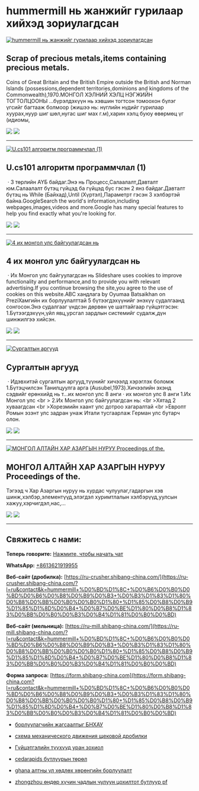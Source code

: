 # hummermill нь жанжийг гурилаар хийхэд зориулагдсан

<a href="https://swt.shibang-china.com/?l=ru&img&k=hummermill+%D0%BD%D1%8C+%D0%B6%D0%B0%D0%BD%D0%B6%D0%B8%D0%B9%D0%B3+%D0%B3%D1%83%D1%80%D0%B8%D0%BB%D0%B0%D0%B0%D1%80+%D1%85%D0%B8%D0%B9%D1%85%D1%8D%D0%B4+%D0%B7%D0%BE%D1%80%D0%B8%D1%83%D0%BB%D0%B0%D0%B3%D0%B4%D1%81%D0%B0%D0%BD" target="_blank">![hummermill нь жанжийг гурилаар хийхэд зориулагдсан](http://static.shibang-china.com/all-800x300/932.jpg)</a>

## Scrap of precious metals,items containing precious metals.
Coins of Great Britain and the British Empire outside the British and Norman Islands (possessions,dependent territories,dominions and kingdoms of the Commonwealth),1970.МОНГОЛ ХЭЛНИЙ ХЭЛЦ НЭГЖИЙН ТОГТОЛЦООНЫ …бүрэлдэхүүн нь хэвшин тогтсон томоохон бүлэг үгсийг багтааж болмоор (жишээ нь: нүглийн нүдийг гурилаар хуурах,нуур шиг шөл,нугас шиг мах г.м),харин хэлц буюу өвөрмөц үг (идиомы,


<a href="https://whatsapp.shibangsoft.com/WhatsApp.php" target="_blank" title="WhatsApp">![](http://static.shibang-china.com/icon/whatsapp.png)</a> <a href="https://swt.shibang-china.com/?l=ru&icon&k=hummermill+%D0%BD%D1%8C+%D0%B6%D0%B0%D0%BD%D0%B6%D0%B8%D0%B9%D0%B3+%D0%B3%D1%83%D1%80%D0%B8%D0%BB%D0%B0%D0%B0%D1%80+%D1%85%D0%B8%D0%B9%D1%85%D1%8D%D0%B4+%D0%B7%D0%BE%D1%80%D0%B8%D1%83%D0%BB%D0%B0%D0%B3%D0%B4%D1%81%D0%B0%D0%BD" target="_blank">![](http://static.shibang-china.com/icon/chat-ru.png)</a>

---

<a href="https://swt.shibang-china.com/?l=ru&img&k=hummermill+%D0%BD%D1%8C+%D0%B6%D0%B0%D0%BD%D0%B6%D0%B8%D0%B9%D0%B3+%D0%B3%D1%83%D1%80%D0%B8%D0%BB%D0%B0%D0%B0%D1%80+%D1%85%D0%B8%D0%B9%D1%85%D1%8D%D0%B4+%D0%B7%D0%BE%D1%80%D0%B8%D1%83%D0%BB%D0%B0%D0%B3%D0%B4%D1%81%D0%B0%D0%BD" target="_blank">![U.cs101 алгоритм программчлал (1)](http://static.shibang-china.com/all-800x300/722.jpg)</a>

## U.cs101 алгоритм программчлал (1)
&nbsp;&#0183;&#32;3 төрлийн АҮБ байдаг.Энэ нь Процесс,Салаалалт,Давталт юм.Салаалалт бүтэц гүйцэд ба гүйцэд бус гэсэн 2 янз байдаг.Давталт бүтэц нь While (Байхад),Until (Хүртэл),Параметрт гэсэн 3 хэлбэртэй байна.GoogleSearch the world's information,including webpages,images,videos and more.Google has many special features to help you find exactly what you're looking for.


<a href="https://whatsapp.shibangsoft.com/WhatsApp.php" target="_blank" title="WhatsApp">![](http://static.shibang-china.com/icon/whatsapp.png)</a> <a href="https://swt.shibang-china.com/?l=ru&icon&k=hummermill+%D0%BD%D1%8C+%D0%B6%D0%B0%D0%BD%D0%B6%D0%B8%D0%B9%D0%B3+%D0%B3%D1%83%D1%80%D0%B8%D0%BB%D0%B0%D0%B0%D1%80+%D1%85%D0%B8%D0%B9%D1%85%D1%8D%D0%B4+%D0%B7%D0%BE%D1%80%D0%B8%D1%83%D0%BB%D0%B0%D0%B3%D0%B4%D1%81%D0%B0%D0%BD" target="_blank">![](http://static.shibang-china.com/icon/chat-ru.png)</a>

---

<a href="https://swt.shibang-china.com/?l=ru&img&k=hummermill+%D0%BD%D1%8C+%D0%B6%D0%B0%D0%BD%D0%B6%D0%B8%D0%B9%D0%B3+%D0%B3%D1%83%D1%80%D0%B8%D0%BB%D0%B0%D0%B0%D1%80+%D1%85%D0%B8%D0%B9%D1%85%D1%8D%D0%B4+%D0%B7%D0%BE%D1%80%D0%B8%D1%83%D0%BB%D0%B0%D0%B3%D0%B4%D1%81%D0%B0%D0%BD" target="_blank">![4 их монгол улс байгуулагдсан нь](http://static.shibang-china.com/all-800x300/717.jpg)</a>

## 4 их монгол улс байгуулагдсан нь
&nbsp;&#0183;&#32;Их Монгол улс байгуулагдсан нь Slideshare uses cookies to improve functionality and performance,and to provide you with relevant advertising.If you continue browsing the site,you agree to the use of cookies on this website.АВС хандлага by Oyumaa Batsaikhan on PreziХамгийн их борлуулалттай 5 бүтээгдэхүүнийг энэхүү судалгаанд сонгосон.Энэ судалгааг үндсэн дөрвөн үе шаттайгаар гүйцэтгэсэн: 1.Бүтээгдэхүүн,үйл явц,урсгал зардлын системийг судалж,дүн шинжилгээ хийсэн.


<a href="https://whatsapp.shibangsoft.com/WhatsApp.php" target="_blank" title="WhatsApp">![](http://static.shibang-china.com/icon/whatsapp.png)</a> <a href="https://swt.shibang-china.com/?l=ru&icon&k=hummermill+%D0%BD%D1%8C+%D0%B6%D0%B0%D0%BD%D0%B6%D0%B8%D0%B9%D0%B3+%D0%B3%D1%83%D1%80%D0%B8%D0%BB%D0%B0%D0%B0%D1%80+%D1%85%D0%B8%D0%B9%D1%85%D1%8D%D0%B4+%D0%B7%D0%BE%D1%80%D0%B8%D1%83%D0%BB%D0%B0%D0%B3%D0%B4%D1%81%D0%B0%D0%BD" target="_blank">![](http://static.shibang-china.com/icon/chat-ru.png)</a>

---

<a href="https://swt.shibang-china.com/?l=ru&img&k=hummermill+%D0%BD%D1%8C+%D0%B6%D0%B0%D0%BD%D0%B6%D0%B8%D0%B9%D0%B3+%D0%B3%D1%83%D1%80%D0%B8%D0%BB%D0%B0%D0%B0%D1%80+%D1%85%D0%B8%D0%B9%D1%85%D1%8D%D0%B4+%D0%B7%D0%BE%D1%80%D0%B8%D1%83%D0%BB%D0%B0%D0%B3%D0%B4%D1%81%D0%B0%D0%BD" target="_blank">![Сургалтын аргууд](http://static.shibang-china.com/all-800x300/231.jpg)</a>

## Сургалтын аргууд
&nbsp;&#0183;&#32;Идэвхитэй сургалтын аргууд,түүнийг хичээлд хэрэглэх боломж 1.Бүтэцчилсэн Танилцуулга арга (Ausubel,1973).Хичээлийн эхэнд сэдвийг ерөнхийд нь т…их монгол улс 8 анги&nbsp;&#0183;&#32;их монгол улс 8 анги 1.Их Монгол улс &lt;br &gt; 2.Их Монгол улс байгуулагдсан нь: &lt;br &gt;Хятад 2 хуваагдсан &lt;br &gt;Хорезмийн хаант улс дотроо хагаралтай &lt;br &gt;Европт Ромын эзэнт улс задран унаж Итали тусгаарлаж Герман улс бутарч олон.


<a href="https://whatsapp.shibangsoft.com/WhatsApp.php" target="_blank" title="WhatsApp">![](http://static.shibang-china.com/icon/whatsapp.png)</a> <a href="https://swt.shibang-china.com/?l=ru&icon&k=hummermill+%D0%BD%D1%8C+%D0%B6%D0%B0%D0%BD%D0%B6%D0%B8%D0%B9%D0%B3+%D0%B3%D1%83%D1%80%D0%B8%D0%BB%D0%B0%D0%B0%D1%80+%D1%85%D0%B8%D0%B9%D1%85%D1%8D%D0%B4+%D0%B7%D0%BE%D1%80%D0%B8%D1%83%D0%BB%D0%B0%D0%B3%D0%B4%D1%81%D0%B0%D0%BD" target="_blank">![](http://static.shibang-china.com/icon/chat-ru.png)</a>

---

<a href="https://swt.shibang-china.com/?l=ru&img&k=hummermill+%D0%BD%D1%8C+%D0%B6%D0%B0%D0%BD%D0%B6%D0%B8%D0%B9%D0%B3+%D0%B3%D1%83%D1%80%D0%B8%D0%BB%D0%B0%D0%B0%D1%80+%D1%85%D0%B8%D0%B9%D1%85%D1%8D%D0%B4+%D0%B7%D0%BE%D1%80%D0%B8%D1%83%D0%BB%D0%B0%D0%B3%D0%B4%D1%81%D0%B0%D0%BD" target="_blank">![МОНГОЛ АЛТАЙН ХАР АЗАРГЫН НУРУУ Proceedings of the.](http://static.shibang-china.com/all-800x300/298.jpg)</a>

## МОНГОЛ АЛТАЙН ХАР АЗАРГЫН НУРУУ Proceedings of the.
Тэгээд ч Хар Азаргын нуруу нь хурдас чулуулаг,гадаргын хэв шинж,хэлбэр,элементүүд,элэгдэл хуримтлалын хэлбэрүүд,уулсын хажуу,хэрчигдэл,нас,…

<a href="https://whatsapp.shibangsoft.com/WhatsApp.php" target="_blank" title="WhatsApp">![](http://static.shibang-china.com/icon/whatsapp.png)</a> <a href="https://swt.shibang-china.com/?l=ru&icon&k=hummermill+%D0%BD%D1%8C+%D0%B6%D0%B0%D0%BD%D0%B6%D0%B8%D0%B9%D0%B3+%D0%B3%D1%83%D1%80%D0%B8%D0%BB%D0%B0%D0%B0%D1%80+%D1%85%D0%B8%D0%B9%D1%85%D1%8D%D0%B4+%D0%B7%D0%BE%D1%80%D0%B8%D1%83%D0%BB%D0%B0%D0%B3%D0%B4%D1%81%D0%B0%D0%BD" target="_blank">![](http://static.shibang-china.com/icon/chat-ru.png)</a>

---
## Свяжитесь с нами:

**Теперь говорите:** [Нажмите, чтобы начать чат](https://swt.shibang-china.com?l=ru&contact&k=hummermill+%D0%BD%D1%8C+%D0%B6%D0%B0%D0%BD%D0%B6%D0%B8%D0%B9%D0%B3+%D0%B3%D1%83%D1%80%D0%B8%D0%BB%D0%B0%D0%B0%D1%80+%D1%85%D0%B8%D0%B9%D1%85%D1%8D%D0%B4+%D0%B7%D0%BE%D1%80%D0%B8%D1%83%D0%BB%D0%B0%D0%B3%D0%B4%D1%81%D0%B0%D0%BD)

**WhatsApp:**  [+8613621919955](https://whatsapp.shibangsoft.com/WhatsApp.php)

**Веб-сайт (дробилка):** [https://ru-crusher.shibang-china.com/](https://ru-crusher.shibang-china.com/?l=ru&contact&k=hummermill+%D0%BD%D1%8C+%D0%B6%D0%B0%D0%BD%D0%B6%D0%B8%D0%B9%D0%B3+%D0%B3%D1%83%D1%80%D0%B8%D0%BB%D0%B0%D0%B0%D1%80+%D1%85%D0%B8%D0%B9%D1%85%D1%8D%D0%B4+%D0%B7%D0%BE%D1%80%D0%B8%D1%83%D0%BB%D0%B0%D0%B3%D0%B4%D1%81%D0%B0%D0%BD)

**Веб-сайт (мельница):** [https://ru-mill.shibang-china.com/](https://ru-mill.shibang-china.com/?l=ru&contact&k=hummermill+%D0%BD%D1%8C+%D0%B6%D0%B0%D0%BD%D0%B6%D0%B8%D0%B9%D0%B3+%D0%B3%D1%83%D1%80%D0%B8%D0%BB%D0%B0%D0%B0%D1%80+%D1%85%D0%B8%D0%B9%D1%85%D1%8D%D0%B4+%D0%B7%D0%BE%D1%80%D0%B8%D1%83%D0%BB%D0%B0%D0%B3%D0%B4%D1%81%D0%B0%D0%BD)

**Форма запроса:** [https://form.shibang-china.com](https://form.shibang-china.com?l=ru&contact&k=hummermill+%D0%BD%D1%8C+%D0%B6%D0%B0%D0%BD%D0%B6%D0%B8%D0%B9%D0%B3+%D0%B3%D1%83%D1%80%D0%B8%D0%BB%D0%B0%D0%B0%D1%80+%D1%85%D0%B8%D0%B9%D1%85%D1%8D%D0%B4+%D0%B7%D0%BE%D1%80%D0%B8%D1%83%D0%BB%D0%B0%D0%B3%D0%B4%D1%81%D0%B0%D0%BD)

* [борлуулагчийн жагсаалтыг БНХАУ](../128/%D0%B1%D0%BE%D1%80%D0%BB%D1%83%D1%83%D0%BB%D0%B0%D0%B3%D1%87%D0%B8%D0%B9%D0%BD%20%D0%B6%D0%B0%D0%B3%D1%81%D0%B0%D0%B0%D0%BB%D1%82%D1%8B%D0%B3%20%D0%91%D0%9D%D0%A5%D0%90%D0%A3.md)

* [схема механического движения щековой дробилки](../130/%D1%81%D1%85%D0%B5%D0%BC%D0%B0%20%D0%BC%D0%B5%D1%85%D0%B0%D0%BD%D0%B8%D1%87%D0%B5%D1%81%D0%BA%D0%BE%D0%B3%D0%BE%20%D0%B4%D0%B2%D0%B8%D0%B6%D0%B5%D0%BD%D0%B8%D1%8F%20%D1%89%D0%B5%D0%BA%D0%BE%D0%B2%D0%BE%D0%B9%20%D0%B4%D1%80%D0%BE%D0%B1%D0%B8%D0%BB%D0%BA%D0%B8.md)

* [Гүйцэтгэлийн түүхүүд уран зохиол](../130/%D0%93%D2%AF%D0%B9%D1%86%D1%8D%D1%82%D0%B3%D1%8D%D0%BB%D0%B8%D0%B9%D0%BD%20%D1%82%D2%AF%D2%AF%D1%85%D2%AF%D2%AF%D0%B4%20%D1%83%D1%80%D0%B0%D0%BD%20%D0%B7%D0%BE%D1%85%D0%B8%D0%BE%D0%BB.md)

* [cedarapids бутлуурын төрөл](../128/cedarapids%20%D0%B1%D1%83%D1%82%D0%BB%D1%83%D1%83%D1%80%D1%8B%D0%BD%20%D1%82%D3%A9%D1%80%D3%A9%D0%BB.md)

* [ghana алтны үл хөдлөх хөрөнгийн борлуулалт](../128/ghana%20%D0%B0%D0%BB%D1%82%D0%BD%D1%8B%20%D2%AF%D0%BB%20%D1%85%D3%A9%D0%B4%D0%BB%D3%A9%D1%85%20%D1%85%D3%A9%D1%80%D3%A9%D0%BD%D0%B3%D0%B8%D0%B9%D0%BD%20%D0%B1%D0%BE%D1%80%D0%BB%D1%83%D1%83%D0%BB%D0%B0%D0%BB%D1%82.md)

* [zhongzhou өндөр хүчин чадлын чулуун цохилтот бутлуур pf](../130/zhongzhou%20%D3%A9%D0%BD%D0%B4%D3%A9%D1%80%20%D1%85%D2%AF%D1%87%D0%B8%D0%BD%20%D1%87%D0%B0%D0%B4%D0%BB%D1%8B%D0%BD%20%D1%87%D1%83%D0%BB%D1%83%D1%83%D0%BD%20%D1%86%D0%BE%D1%85%D0%B8%D0%BB%D1%82%D0%BE%D1%82%20%D0%B1%D1%83%D1%82%D0%BB%D1%83%D1%83%D1%80%20pf.md)